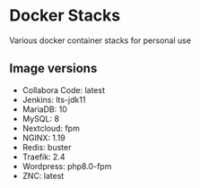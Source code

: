 # Docker Stacks
Various docker container stacks for personal use

## Image versions
* Collabora Code: latest
* Jenkins: lts-jdk11
* MariaDB: 10
* MySQL: 8
* Nextcloud: fpm
* NGINX: 1.19
* Redis: buster
* Traefik: 2.4
* Wordpress: php8.0-fpm
* ZNC: latest

